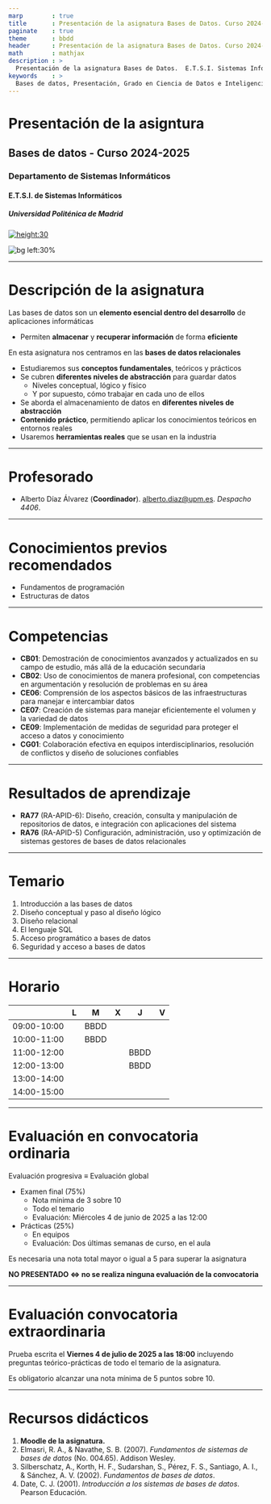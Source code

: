 ```yaml
---
marp        : true
title       : Presentación de la asignatura Bases de Datos. Curso 2024-2025.
paginate    : true
theme       : bbdd
header      : Presentación de la asignatura Bases de Datos. Curso 2024-2025.
math        : mathjax
description : >
  Presentación de la asignatura Bases de Datos.  E.T.S.I. Sistemas Informáticos (UPM). Grado en Ciencia de Datos e Inteligencia Artificial.
keywords    : >
  Bases de datos, Presentación, Grado en Ciencia de Datos e Inteligencia Artificial, ETSISI, UPM
---
```


# Presentación de la asigntura

## Bases de datos - Curso 2024-2025

### Departamento de Sistemas Informáticos

#### E.T.S.I. de Sistemas Informáticos

##### Universidad Politénica de Madrid

[![height:30](https://mirrors.creativecommons.org/presskit/buttons/80x15/svg/by-nc-sa.svg)](https://creativecommons.org/licenses/by-nc-sa/4.0/)

![bg left:30%](img/upm-logo.jpg)

---

# Descripción de la asignatura

Las bases de datos son un **elemento esencial dentro del desarrollo** de aplicaciones informáticas

- Permiten **almacenar** y **recuperar información** de forma **eficiente**

En esta asignatura nos centramos en las **bases de datos relacionales**

- Estudiaremos sus **conceptos fundamentales**, teóricos y prácticos
- Se cubren **diferentes niveles de abstracción** para guardar datos
  - Niveles conceptual, lógico y físico
  - Y por supuesto, cómo trabajar en cada uno de ellos
- Se aborda el almacenamiento de datos en **diferentes niveles de abstracción**
- **Contenido práctico**, permitiendo aplicar los conocimientos teóricos en entornos reales
- Usaremos **herramientas reales** que se usan en la industria

---

# Profesorado

- Alberto Díaz Álvarez (**Coordinador**). [alberto.diaz@upm.es](mailto:alberto.diaz@upm.es). *Despacho 4406*.

---

# Conocimientos previos recomendados

- Fundamentos de programación
- Estructuras de datos

---

# Competencias

- **CB01**: Demostración de conocimientos avanzados y actualizados en su campo de estudio, más allá de la educación secundaria
- **CB02**: Uso de conocimientos de manera profesional, con competencias en argumentación y resolución de problemas en su área
- **CE06**: Comprensión de los aspectos básicos de las infraestructuras para manejar e intercambiar datos
- **CE07**: Creación de sistemas para manejar eficientemente el volumen y la variedad de datos
- **CE09**: Implementación de medidas de seguridad para proteger el acceso a datos y conocimiento
- **CG01**: Colaboración efectiva en equipos interdisciplinarios, resolución de conflictos y diseño de soluciones confiables

---

# Resultados de aprendizaje

- **RA77** (RA-APID-6): Diseño, creación, consulta y manipulación de repositorios de datos, e integración con aplicaciones del sistema
- **RA76** (RA-APID-5) Configuración, administración, uso y optimización de sistemas gestores de bases de datos relacionales

---

# Temario

1. Introducción a las bases de datos
2. Diseño conceptual y paso al diseño lógico
3. Diseño relacional
4. El lenguaje SQL
5. Acceso programático a bases de datos
6. Seguridad y acceso a bases de datos

---

# Horario

|             | L    | M    | X    | J    | V    |
| ----------- | ---- | ---- | ---- | ---- | ---- |
| 09:00-10:00 |      | BBDD |      |      |      |
| 10:00-11:00 |      | BBDD |      |      |      |
| 11:00-12:00 |      |      |      | BBDD |      |
| 12:00-13:00 |      |      |      | BBDD |      |
| 13:00-14:00 |      |      |      |      |      |
| 14:00-15:00 |      |      |      |      |      |

---

# Evaluación en convocatoria ordinaria

Evaluación progresiva $\equiv$ Evaluación global

- Examen final (75%)
  - Nota mínima de 3 sobre 10
  - Todo el temario
  - Evaluación: Miércoles 4 de junio de 2025 a las 12:00
- Prácticas (25%)
  - En equipos
  - Evaluación: Dos últimas semanas de curso, en el aula

Es necesaria una nota total mayor o igual a 5 para superar la asignatura

**NO PRESENTADO $\iff$ no se realiza ninguna evaluación de la convocatoria**

---

# Evaluación convocatoria extraordinaria

Prueba escrita el **Viernes 4 de julio de 2025 a las 18:00** incluyendo preguntas teórico-prácticas de todo el temario de la asignatura.

Es obligatorio alcanzar una nota mínima de 5 puntos sobre 10.

---

# Recursos didácticos

1. **Moodle de la asignatura.**
2. Elmasri, R. A., & Navathe, S. B. (2007). *Fundamentos de sistemas de bases de datos* (No. 004.65). Addison Wesley.
3. Silberschatz, A., Korth, H. F., Sudarshan, S., Pérez, F. S., Santiago, A. I., & Sánchez, A. V. (2002). *Fundamentos de bases de datos*.
4. Date, C. J. (2001). *Introducción a los sistemas de bases de datos*. Pearson Educación.

